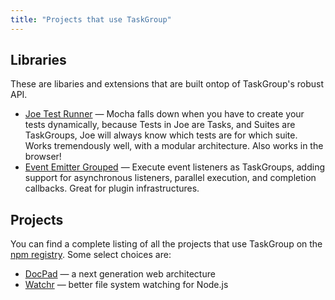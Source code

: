 ```yaml
---
title: "Projects that use TaskGroup"
---
```



## Libraries

These are libaries and extensions that are built ontop of TaskGroup's robust API.

- [Joe Test Runner](https://github.com/bevry/joe) — Mocha falls down when you have to create your tests dynamically, because Tests in Joe are Tasks, and Suites are TaskGroups, Joe will always know which tests are for which suite. Works tremendously well, with a modular architecture. Also works in the browser!
- [Event Emitter Grouped](https://github.com/bevry/event-emitter-grouped) — Execute event listeners as TaskGroups, adding support for asynchronous listeners, parallel execution, and completion callbacks. Great for plugin infrastructures.


## Projects

You can find a complete listing of all the projects that use TaskGroup on the [npm registry](https://npmjs.org/browse/depended/taskgroup). Some select choices are:

- [DocPad](http://docpad.org) — a next generation web architecture
- [Watchr](https://github.com/bevry/watchr) — better file system watching for Node.js
